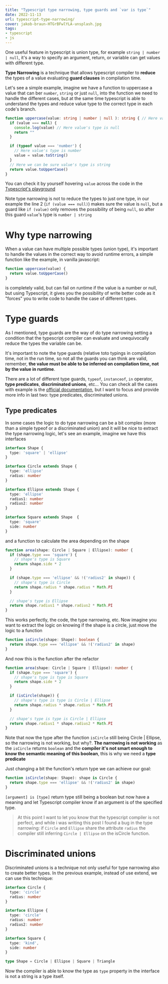 ```yaml
---
title: "Typescript type narrowing, type guards and `var is type`"
date: 2022-11-13
url: typescript-type-narrowing/
cover: jakob-braun-HTGrBFwlYLA-unsplash.jpg
tags:
- typescript
- js
---
```

One useful feature in typescript is union type, for example `string | number | null`, it's a way to specify an argument, return, or variable can get values with different type.

**Type Narrowing** is a technique that allows typescript compiler to **reduce** the types of a value evaluating **guard clauses** in compilation time.

Let's see a simple example, imagine we have a function to uppercase a value that can ber `number`, `string` or just `null`, into the function we need to handle the different cases, but at the same time typescript is able to understand the types and reduce value type to the correct type in each code's branch.

```typescript
function uppercase(value: string | number | null ): string { // Here value's type is string | number | null
  if (value === null) {
    console.log(value) // Here value's type is null
    return ""
  }

  if (typeof value === 'number') {
    // Here value's type is number
    value = value.toString() 
  }
  // Here we can be sure value's type is string
  return value.toUpperCase()
}
```
You can check it by yourself hovering `value` across the code in the [Typescript's playground](https://www.typescriptlang.org/play?ssl=13&ssc=1&pln=1&pc=1#code/GYVwdgxgLglg9mABCADigpgJwgQwM7oAUAbjgDYjoBcieUmMYA5ogD6JggC2ARlmxxBkyiAJQ06DZogDeAKESIYwRCXKVEAXm2Dho2QsWIICPHDLoAdGThM1FdKMOLM6KCExIARF8MBfOUNlVSgATww4FVIHLR0Ack5eLDj9eSNEaI1NDPUrKDgAZXpGOydFAMNXd08ch0t8gFU0LABhfCJ9OQCgA)

Note type narrowing is not to reduce the types to just one type, in our example the line 2 (`if (value === null)`) makes sure the value is `null`, but a guard like `if (value)` only removes the possibility of being `null`, so after this guard `value`'s type is `number | string`

# Why type narrowing
When a value can have multiple possible types (union type), it's important to handle the values in the correct way to avoid runtime errors, a simple function like the example, in vanilla javascript:
```js
function uppercase(value) {
  return value.toUpperCase() 
}
```
is completely valid, but can fail on runtime if the value is a number or null, but using Typescript, it gives you the possibility of write better code as it "forces" you to write code to handle the case of different types.

# Type guards
As I mentioned, type guards are the way of do type narrowing setting a condition that the typescript compiler can evaluate and unequivocally reduce the types the variable can be.

It's important to note the type guards (relative toto typings in compilation time, not in the run time, so not all the guards you can think are valid, remember, **the value must be able to be inferred on compilation time, not by the value in runtime**.

There are a lot of different type guards, `typeof`, `instanceof`, `in` operator, **type predicates**, **discriminated unions**, etc...
You can check all the cases with example is the [official documentation](https://www.typescriptlang.org/docs/handbook/2/narrowing.html), but I want to focus and provide more info in last two: type predicates, discriminated unions.

## Type predicates
In some cases the logic to do type narrowing can be a bit complex (more than a simple typeof or a discriminated union) and it will be nice to extract the type narrowing logic, let's see an example, imagine we have this interfaces

```typescript
interface Shape {
  type: 'square' | 'ellipse'
}

interface Circle extends Shape {
  type: 'ellipse'
  radius: number
}

interface Ellipse extends Shape {
  type: 'ellipse'
  radius1: number
  radius2: number
}

interface Square extends Shape  {
  type: 'square'
  side: number
}
```
and a function to calculate the area depending on the shape

```typescript
function area(shape: Circle | Square | Ellipse): number {
  if (shape.type === 'square') {
    // shape's type is Square
    return shape.side * 2 
  }

  if (shape.type === 'ellipse' && !('radius2' in shape)) {
    // shape's type is Circle
    return shape.radius * shape.radius * Math.PI
  }

  // shape's type is Ellipse
  return shape.radius1 * shape.radius2 * Math.PI 
}
```

This works perfectly, the code, the type narrowing, etc. Now imagine you want to extract the logic on knowing if the shape is a circle, just move the logic to a function

```typescript
function isCircle(shape: Shape): boolean {
  return shape.type === 'ellipse' && !('radius2' in shape)
}
```

And now this is the function after the refactor

```typescript
function area(shape: Circle | Square | Ellipse): number {
  if (shape.type === 'square') {
    // shape's type is type is Square
    return shape.side * 2
  }

  if (isCircle(shape)) {
    // shape's type is type is Circle | Ellipse
    return shape.radius * shape.radius * Math.PI
  }

  // shape's type is type is Circle | Ellipse
  return shape.radius1 * shape.radius2 * Math.PI
}
```
Note that now the type after the function `isCircle` still being Circle | Ellipse, so the narrowing is not working, but why?. 
**The narrowing is not working** as the `isCircle` returns `boolean` and the **compiler it's not smart enough to know the semantic meaning of this boolean**, this is why we need a **type predicate**

Just changing a bit the function's return type we can achieve our goal:
```typescript
function isCircle(shape: Shape): shape is Circle {
  return shape.type === 'ellipse' && !('radius2' in shape)
}
```
`[argument] is [type]` return type still being a boolean but now have a meaning and let Typescript compiler know if an argument is of the specified type.

> At this point I want to let you know that the typescript compiler is not perfect, and while i was writing this post I found a bug in the type narrowing: if `Circle` and `Ellipse` share the attribute `radius` the compiler still inferring `Circle | Ellipse` on the isCircle function. 

# Discriminated unions
Discriminated unions is a technique not only useful for type narrowing also to create better types. In the previous example, instead of use extend, we can use this technique:

```typescript
interface Circle {
  type: 'circle'
  radius: number
}

interface Ellipse {
  type: 'circle'
  radius: number
  radius2: number
}

interface Square {
  type: 'kind',
  side: number
}

type Shape = Circle | Ellipse | Square | Triangle
```

Now the compiler is able to know the type as `type` property in the interface is not a string is a type itself.








